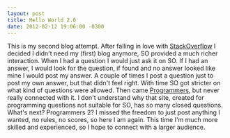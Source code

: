 ```yaml
---
layout: post
title: Hello World 2.0
date: 2012-02-12 19:06:00 -0300
---
```


This is my second blog attempt. After falling in love with [StackOverflow][1] I decided I didn't need my (first) blog anymore, SO provided a much richer interaction. When I had a question I would just ask it on SO. If I had an answer, I would look for the question, if found and no answer looked like mine I would post my answer. A couple of times I post a question just to post my own answer, but that didn't feel right. With time SO got stricter on what kind of questions were allowed. Then came [Programmers][2], but never really connected with it. I don't understand why that site, created for programming questions not suitable for SO, has so many closed questions. What's next? Programmers 2? I missed the freedom to just post anything I wanted, no rules, no scores, so here I am again. This time I'm much more skilled and experienced, so I hope to connect with a larger audience.

[1]: http://stackoverflow.com/
[2]: http://programmers.stackexchange.com/